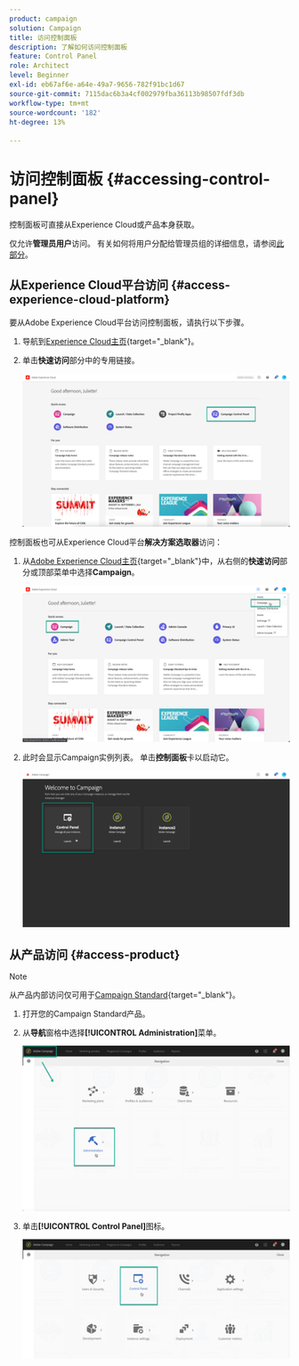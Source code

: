 ```yaml
---
product: campaign
solution: Campaign
title: 访问控制面板
description: 了解如何访问控制面板
feature: Control Panel
role: Architect
level: Beginner
exl-id: eb67af6e-a64e-49a7-9656-782f91bc1d67
source-git-commit: 7115dac6b3a4cf002979fba36113b98507fdf3db
workflow-type: tm+mt
source-wordcount: '182'
ht-degree: 13%

---
```


# 访问控制面板 {#accessing-control-panel}

控制面板可直接从Experience Cloud或产品本身获取。

仅允许&#x200B;**管理员用户**&#x200B;访问。 有关如何将用户分配给管理员组的详细信息，请参阅[此部分](../../discover/using/managing-permissions.md)。

## 从Experience Cloud平台访问 {#access-experience-cloud-platform}

要从Adobe Experience Cloud平台访问控制面板，请执行以下步骤。

1. 导航到[Experience Cloud主页](https://experiencecloud.adobe.com/){target=&quot;_blank&quot;}。

1. 单击&#x200B;**快速访问**&#x200B;部分中的专用链接。

   ![](assets/do-not-localize/quickaccess.png)

控制面板也可从Experience Cloud平台&#x200B;**解决方案选取器**&#x200B;访问：

1. 从[Adobe Experience Cloud主页](https://experiencecloud.adobe.com/){target=&quot;_blank&quot;}中，从右侧的&#x200B;**快速访问**&#x200B;部分或顶部菜单中选择&#x200B;**Campaign**。

   ![](assets/do-not-localize/control_panel_access1.png)

1. 此时会显示Campaign实例列表。 单击&#x200B;**控制面板**&#x200B;卡以启动它。

   ![](assets/do-not-localize/control_panel_access2.png)

## 从产品访问 {#access-product}

>[!NOTE]
>
>从产品内部访问仅可用于[Campaign Standard](https://experienceleague.adobe.com/docs/campaign-standard/using/campaign-standard-home.html?lang=zh-Hans){target=&quot;_blank&quot;}。

1. 打开您的Campaign Standard产品。

1. 从&#x200B;**导航**&#x200B;窗格中选择&#x200B;**[!UICONTROL Administration]**&#x200B;菜单。

   ![](assets/control_panel_access3.png)

1. 单击&#x200B;**[!UICONTROL Control Panel]**&#x200B;图标。

   ![](assets/control_panel_access4.png)
